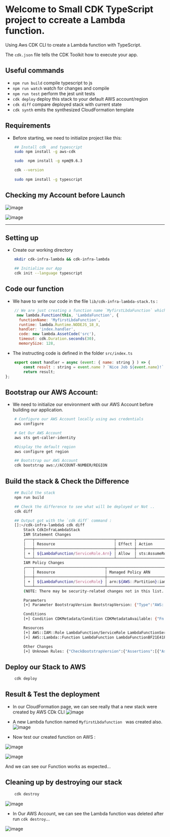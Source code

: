 # Welcome to Small CDK TypeScript project to ccreate a Lambda function.

Using Aws CDK CLI to create a Lambda function with TypeScript.

The `cdk.json` file tells the CDK Toolkit how to execute your app.

## Useful commands

* `npm run build`   compile typescript to js
* `npm run watch`   watch for changes and compile
* `npm run test`    perform the jest unit tests
* `cdk deploy`      deploy this stack to your default AWS account/region
* `cdk diff`        compare deployed stack with current state
* `cdk synth`       emits the synthesized CloudFormation template


## Requirements

- Before starting, we need to initialize project like this:
```bash
    ## Install cdk  and typescript
    sudo npm install -g aws-cdk

    sudo  npm install -g npm@9.6.3

    cdk --version
 
    sudo npm install -g typescript
```

## Checking my Account  before Launch

![image](https://user-images.githubusercontent.com/71230412/229918731-95431bd0-2129-4ef9-9423-4c2dc3bca771.png)
    
 ![image](https://user-images.githubusercontent.com/71230412/229919639-ef164442-15a4-4502-96cb-9721e4ee219e.png)


- - -

## Setting up
- Create our working directory
```bash
    mkdir cdk-infra-lambda && cdk-infra-lambda

    ## Initialize our App
    cdk init --language typescript

```
## Code our function
- We have to write our code in the file `lib/cdk-infra-lambda-stack.ts` :

```Javascript
    // We are just creating a function name `MyfirstLbdaFunction` which take a name & value pair and return a string
     new lambda.Function(this, 'LambdaFunction', {
      functionName: 'MyfirstLbdaFunction',
      runtime: lambda.Runtime.NODEJS_18_X,
      handler: 'index.handler',
      code: new lambda.AssetCode('src'),
      timeout: cdk.Duration.seconds(30),
      memorySize: 128,
```
- The instructing code is defined in the folder `src/index.ts`

```javascript
    export const handler = async (event: { name: string } ) => {
        const result : string = event.name ? `Nice Job ${event.name}!` : 'Failure downgraded!';
        return result;
};
```


## Bootstrap our AWS Account:
- We need to initialize our environment with our AWS Account before building our application.
```bash
    # Configure our AWS Account locally using aws credentials
    aws configure

    # Get Our AWS Account
    aws sts get-caller-identity

    #Display the default region
    aws configure get region

    ## Bootstrap our AWS Account
    cdk bootstrap aws://ACCOUNT-NUMBER/REGION

```



## Build the stack & Check the Difference

```bash
    ## Build the stack
    npm run build

    ## Check the difference to see what will be deployed or Not ..
    cdk diff

    ## Output got with the `cdk diff` command :
    []:~/cdk-infra-lambda$ cdk diff
        Stack CdkInfraLambdaStack
        IAM Statement Changes
        ┌───┬───────────────────────────────────┬────────┬────────────────┬──────────────────────────────┬───────────┐
        │   │ Resource                          │ Effect │ Action         │ Principal                    │ Condition │
        ├───┼───────────────────────────────────┼────────┼────────────────┼──────────────────────────────┼───────────┤
        │ + │ ${LambdaFunction/ServiceRole.Arn} │ Allow  │ sts:AssumeRole │ Service:lambda.amazonaws.com │           │
        └───┴───────────────────────────────────┴────────┴────────────────┴──────────────────────────────┴───────────┘
        IAM Policy Changes
        ┌───┬───────────────────────────────┬────────────────────────────────────────────────────────────────────────────────┐
        │   │ Resource                      │ Managed Policy ARN                                                             │
        ├───┼───────────────────────────────┼────────────────────────────────────────────────────────────────────────────────┤
        │ + │ ${LambdaFunction/ServiceRole} │ arn:${AWS::Partition}:iam::aws:policy/service-role/AWSLambdaBasicExecutionRole │
        └───┴───────────────────────────────┴────────────────────────────────────────────────────────────────────────────────┘
        (NOTE: There may be security-related changes not in this list. See https://github.com/aws/aws-cdk/issues/1299)

        Parameters
        [+] Parameter BootstrapVersion BootstrapVersion: {"Type":"AWS::SSM::Parameter::Value<String>","Default":"/cdk-bootstrap/hnb659fds/version","Description":"Version of the CDK Bootstrap resources in this environment, automatically retrieved from SSM Parameter Store. [cdk:skip]"}

        Conditions
        [+] Condition CDKMetadata/Condition CDKMetadataAvailable: {"Fn::Or":[{"Fn::Or":[{"Fn::Equals":[{"Ref":"AWS::Region"},"af-south-1"]},{"Fn::Equals":[{"Ref":"AWS::Region"},"ap-east-1"]},{"Fn::Equals":[{"Ref":"AWS::Region"},"ap-northeast-1"]},{"Fn::Equals":[{"Ref":"AWS::Region"},"ap-northeast-2"]},{"Fn::Equals":[{"Ref":"AWS::Region"},"ap-south-1"]},{"Fn::Equals":[{"Ref":"AWS::Region"},"ap-southeast-1"]},{"Fn::Equals":[{"Ref":"AWS::Region"},"ap-southeast-2"]},{"Fn::Equals":[{"Ref":"AWS::Region"},"ca-central-1"]},{"Fn::Equals":[{"Ref":"AWS::Region"},"cn-north-1"]},{"Fn::Equals":[{"Ref":"AWS::Region"},"cn-northwest-1"]}]},{"Fn::Or":[{"Fn::Equals":[{"Ref":"AWS::Region"},"eu-central-1"]},{"Fn::Equals":[{"Ref":"AWS::Region"},"eu-north-1"]},{"Fn::Equals":[{"Ref":"AWS::Region"},"eu-south-1"]},{"Fn::Equals":[{"Ref":"AWS::Region"},"eu-west-1"]},{"Fn::Equals":[{"Ref":"AWS::Region"},"eu-west-2"]},{"Fn::Equals":[{"Ref":"AWS::Region"},"eu-west-3"]},{"Fn::Equals":[{"Ref":"AWS::Region"},"me-south-1"]},{"Fn::Equals":[{"Ref":"AWS::Region"},"sa-east-1"]},{"Fn::Equals":[{"Ref":"AWS::Region"},"us-east-1"]},{"Fn::Equals":[{"Ref":"AWS::Region"},"us-east-2"]}]},{"Fn::Or":[{"Fn::Equals":[{"Ref":"AWS::Region"},"us-west-1"]},{"Fn::Equals":[{"Ref":"AWS::Region"},"us-west-2"]}]}]}

        Resources
        [+] AWS::IAM::Role LambdaFunction/ServiceRole LambdaFunctionServiceRoleC555A460 
        [+] AWS::Lambda::Function LambdaFunction LambdaFunctionBF21E41F 

        Other Changes
        [+] Unknown Rules: {"CheckBootstrapVersion":{"Assertions":[{"Assert":{"Fn::Not":[{"Fn::Contains":[["1","2","3","4","5"],{"Ref":"BootstrapVersion"}]}]},"AssertDescription":"CDK bootstrap stack version 6 required. Please run 'cdk bootstrap' with a recent version of the CDK CLI."}]}}
```


## Deploy our Stack to AWS

```bash
    cdk deploy
```


## Result & Test the deployment

- In our CloudFormation page, we can see really that a new stack were created by AWS CDk CLI
![image](https://user-images.githubusercontent.com/71230412/229923131-978878a0-dd40-4486-b5c0-e8460fbcc577.png)

- A new Lambda function named `MyfirstLbdafunction ` was created also.
![image](https://user-images.githubusercontent.com/71230412/229923433-aa717870-1e35-4c78-93e1-781e84330cdc.png)

- Now test our created function on AWS :

![image](https://user-images.githubusercontent.com/71230412/229924561-5bda9191-836d-4c3b-b0cf-c0e384d7eb8a.png)

![image](https://user-images.githubusercontent.com/71230412/229924919-4da6dd14-dd7b-4a18-bcda-c38841712f07.png)

And we can see our Function works as expected...



## Cleaning up by destroying our stack
```bash
    cdk destroy
```
![image](https://user-images.githubusercontent.com/71230412/229930968-20cf91d4-0dff-461e-a263-412151f5dc3d.png)

- In Our AWS Account, we can see the Lambda function was deleted after run `cdk destroy`...

![image](https://user-images.githubusercontent.com/71230412/229932436-f254d688-f8dc-4b45-ad90-1e00577cce45.png)

